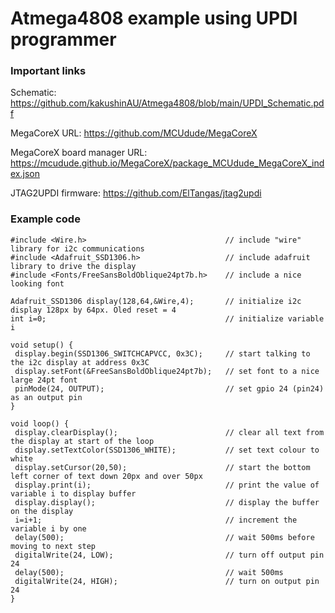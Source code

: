 # Atmega4808 example using UPDI programmer

### Important links
Schematic: https://github.com/kakushinAU/Atmega4808/blob/main/UPDI_Schematic.pdf

MegaCoreX URL:  https://github.com/MCUdude/MegaCoreX

MegaCoreX board manager URL: https://mcudude.github.io/MegaCoreX/package_MCUdude_MegaCoreX_index.json

JTAG2UPDI firmware: https://github.com/ElTangas/jtag2updi


### Example code
```
#include <Wire.h>                               // include "wire" library for i2c communications
#include <Adafruit_SSD1306.h>                   // include adafruit library to drive the display
#include <Fonts/FreeSansBoldOblique24pt7b.h>    // include a nice looking font

Adafruit_SSD1306 display(128,64,&Wire,4);       // initialize i2c display 128px by 64px. Oled reset = 4
int i=0;                                        // initialize variable i

void setup() {
 display.begin(SSD1306_SWITCHCAPVCC, 0x3C);     // start talking to the i2c display at address 0x3C
 display.setFont(&FreeSansBoldOblique24pt7b);   // set font to a nice large 24pt font
 pinMode(24, OUTPUT);                           // set gpio 24 (pin24) as an output pin
}

void loop() {
 display.clearDisplay();                        // clear all text from the display at start of the loop
 display.setTextColor(SSD1306_WHITE);           // set text colour to white
 display.setCursor(20,50);                      // start the bottom left corner of text down 20px and over 50px
 display.print(i);                              // print the value of variable i to display buffer
 display.display();                             // display the buffer on the display
 i=i+1;                                         // increment the variable i by one
 delay(500);                                    // wait 500ms before moving to next step
 digitalWrite(24, LOW);                         // turn off output pin 24
 delay(500);                                    // wait 500ms
 digitalWrite(24, HIGH);                        // turn on output pin 24
}
```
